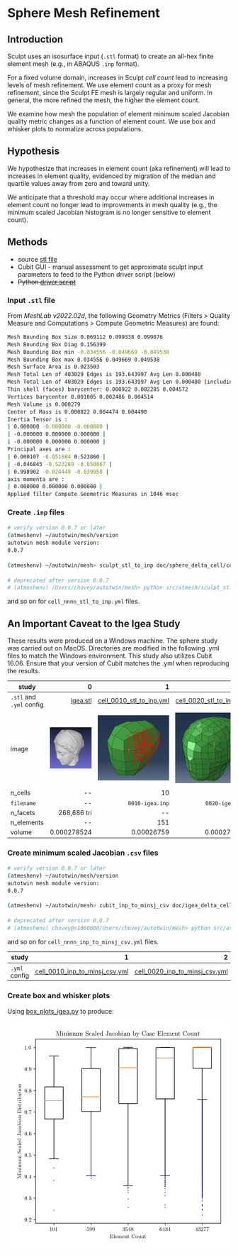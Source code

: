# Sphere Mesh Refinement

## Introduction

Sculpt uses an isosurface input (`.stl` format) to create an all-hex finite element mesh (e.g., in ABAQUS `.inp` format).

For a fixed volume domain, increases in Sculpt *cell count* lead to increasing levels of mesh refinement.  We use element count as a proxy for mesh refinement, since the Sculpt FE mesh is largely regular and uniform.  In general, the more refined the mesh, the higher the element count.

We examine how mesh the population of element minimum scaled Jacobian quality metric changes as a function of element count.  We use box and whisker plots to normalize across populations.

## Hypothesis

We hypothesize that increases in element count (aka refinement) will lead to increases in element quality, evidenced by migration of the median and quartile values away from zero and toward unity.

We anticipate that a threshold may occur where additional increases in element count no longer lead to improvements in mesh quality (e.g., the minimum scaled Jacobian histogram is no longer sensitive to element count).

## Methods

* source [stl file](../tests/files/sphere.stl)
* Cubit GUI - manual assessment to get approximate sculpt input parameters to feed to the Python driver script (below)
* ~~Python [driver script](../examples/sensitivity.py)~~

### Input `.stl` file

From *MeshLab v2022.02d*, the following Geometry Metrics (Filters > Quality Measure and Computations > Compute Geometric Measures) are found:

```bash
Mesh Bounding Box Size 0.069112 0.099338 0.099076
Mesh Bounding Box Diag 0.156399 
Mesh Bounding Box min -0.034556 -0.049669 -0.049538
Mesh Bounding Box max 0.034556 0.049669 0.049538
Mesh Surface Area is 0.023503
Mesh Total Len of 403029 Edges is 193.643997 Avg Len 0.000480
Mesh Total Len of 403029 Edges is 193.643997 Avg Len 0.000480 (including faux edges))
Thin shell (faces) barycenter: 0.000922 0.002285 0.004572
Vertices barycenter 0.001005 0.002486 0.004514
Mesh Volume is 0.000279
Center of Mass is 0.000822 0.004474 0.004490
Inertia Tensor is :
| 0.000000 -0.000000 -0.000000 |
| -0.000000 0.000000 0.000000 |
| -0.000000 0.000000 0.000000 |
Principal axes are :
| 0.000107 -0.851804 0.523860 |
| -0.046845 -0.523289 -0.850867 |
| 0.998902 -0.024449 -0.039958 |
axis momenta are :
| 0.000000 0.000000 0.000000 |
Applied filter Compute Geometric Measures in 1046 msec
```

### Create `.inp` files

```bash
# verify version 0.0.7 or later
(atmeshenv) ~/autotwin/mesh/version
autotwin mesh module version:
0.0.7

(atmeshenv) ~/autotwin/mesh> sculpt_stl_to_inp doc/sphere_delta_cell/cell_0010_stl_to_inp.yml

# deprecated after version 0.0.7
# (atmeshenv) /Users/chovey/autotwin/mesh> python src/atmesh/sculpt_stl_to_inp.py doc/igea_delta_cell/cell_0010_stl_to_inp.yml
```

and so on for `cell_nnnn_stl_to_inp.yml` files.

## An Important Caveat to the Igea Study ##
These results were produced on a Windows machine. The sphere study was carried out on MacOS. Directories are modified in the following .yml files to match the Windows environment. This study also utilizes Cubit 16.06. Ensure that your version of Cubit matches the .yml when reproducing the results.

study | 0 | 1 | 2 | 3 | 4 | 5
-- | --: | --: | --: | --: | --: | --:
`.stl` and `.yml` config | [igea.stl](../tests/files/igea.stl) | [cell_0010_stl_to_inp.yml](igea_delta_cell/cell_0010_stl_to_inp.yml) | [cell_0020_stl_to_inp.yml](igea_delta_cell/cell_0020_stl_to_inp.yml) | [cell_0040_stl_to_inp.yml](igea_delta_cell/cell_0040_stl_to_inp.yml) | [cell_0050_stl_to_inp.yml](igea_delta_cell/cell_0050_stl_to_inp.yml) | [cell_0100_stl_to_inp.yml](igea_delta_cell/cell_0100_stl_to_inp.yml)
image | ![igea](figs/igea.png) | ![0010](figs/0010-igea.png) | ![0020](figs/0020-igea.png) | ![0040](figs/0040-igea.png) | ![0050](figs/0050-igea.png) | ![0100](figs/0100-igea.png)
n_cells | -- | 10 | 20 | 40 | 50 | 100
`filename` | -- |  `0010-igea.inp` | `0020-igea.inp` | `0040-igea.inp` | `0050-igea.inp` | `0100-igea.inp`
n_facets | 268,686 tri | -- | -- | -- | -- | --
n_elements | -- |151 | 791 | 4,275 | 7,545 | 47,652
volume | 0.000278524 | 0.00026759 | 0.000277055 | 0.000278075 | 0.000278356 | 0.000278504 
### Create minimum scaled Jacobian `.csv` files

```bash
# verify version 0.0.7 or later
(atmeshenv) ~/autotwin/mesh/version
autotwin mesh module version:
0.0.7

(atmeshenv) ~/autotwin/mesh> cubit_inp_to_minsj_csv doc/igea_delta_cell/cell_0010_inp_to_minsj_csv.yml

# deprecated after version 0.0.7
# (atmeshenv) chovey@s1060600/Users/chovey/autotwin/mesh> python src/atmesh/cubit_inp_to_minsj_csv.py doc/igea_delta_cell/cell_0010_inp_to_minsj_csv.yml
```

and so on for `cell_nnnn_inp_to_minsj_csv.yml` files.

study | 1 | 2 | 3 | 4 | 5
-- | --: | --: | --: | --: | --:
`.yml` config | [cell_0010_inp_to_minsj_csv.yml](igea_delta_cell/cell_0010_inp_to_minsj_csv.yml) | [cell_0020_inp_to_minsj_csv.yml](igea_delta_cell/cell_0020_inp_to_minsj_csv.yml) | [cell_0040_inp_to_minsj_csv.yml](igea_delta_cell/cell_0040_inp_to_minsj_csv.yml) | [cell_0050_inp_to_minsj_csv.yml](igea_delta_cell/cell_0050_inp_to_minsj_csv.yml) | [cell_0100_inp_to_minsj_csv.yml](igea_delta_cell/cell_0100_inp_to_minsj_csv.yml)

### Create box and whisker plots

Using [box_plots_igea.py](box_plots_igea.py) to produce:

![box_plots](figs/box_plots_igea.png)



